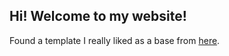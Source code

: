## Hi! Welcome to my website!

Found a template I really liked as a base from [here](https://github.com/timlrx/tailwind-nextjs-starter-blog).
